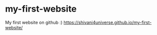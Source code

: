# my-first-website
My first website on github :)
https://shivani4universe.github.io/my-first-website/
